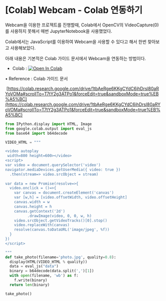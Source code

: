 # [Colab] Webcam - Colab 연동하기

Webcam을 이용한 프로젝트를 진행할때, Colab에서 OpenCV의 VideoCapture(0)를 사용하지 못해서 매번 JupyterNotebook을 사용했었다.

Colab에서는 JavaScript를 이용하여 Webcam을 사용할 수 있다고 해서 한번 찾아보고 사용해보았다.

아래 내용은 기본적은 Colab 가이드 문서에서 Webcam을 연동하는 방법이다.

- Colab : <a href="https://colab.research.google.com/github/Byeon-MJ/TIL/blob/main/%5BColab%5D%20Webcam_Colab_Interlock.ipynb"><img data-canonical-src="https://colab.research.google.com/assets/colab-badge.svg" alt="Open In Colab" src="https://camo.githubusercontent.com/84f0493939e0c4de4e6dbe113251b4bfb5353e57134ffd9fcab6b8714514d4d1/68747470733a2f2f636f6c61622e72657365617263682e676f6f676c652e636f6d2f6173736574732f636f6c61622d62616467652e737667"></a>

• Reference : Colab 가이드 문서

 [https://colab.research.google.com/drive/1tbAeRge6KKgCYdC6ihDrsl80aRYoVOMa#scrollTo=T7tY2g3ATPo1&forceEdit=true&sandboxMode=true%EB%A5%BC](https://colab.research.google.com/drive/1tbAeRge6KKgCYdC6ihDrsl80aRYoVOMa#scrollTo=T7tY2g3ATPo1&forceEdit=true&sandboxMode=true%EB%A5%BC)

```python
from IPython.display import HTML, Image
from google.colab.output import eval_js
from base64 import b64decode

VIDEO_HTML = """

<video autoplay
 width=800 height=600></video>
<script>
var video = document.querySelector('video')
navigator.mediaDevices.getUserMedia({ video: true })
  .then(stream=> video.srcObject = stream)
  
var data = new Promise(resolve=>{
  video.onclick = ()=>{
    var canvas = document.createElement('canvas')
    var [w,h] = [video.offsetWidth, video.offsetHeight]
    canvas.width = w
    canvas.height = h
    canvas.getContext('2d')
          .drawImage(video, 0, 0, w, h)
    video.srcObject.getVideoTracks()[0].stop()
    video.replaceWith(canvas)
    resolve(canvas.toDataURL('image/jpeg', %f))
  }
})
</script>

"""
def take_photo(filename='photo.jpg', quality=0.8):
  display(HTML(VIDEO_HTML % quality))
  data = eval_js("data")
  binary = b64decode(data.split(',')[1])
  with open(filename, 'wb') as f:
    f.write(binary)
  return len(binary)
```

```python
take_photo()
```
